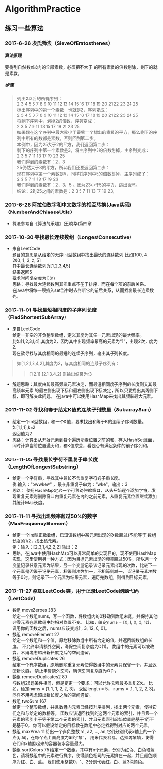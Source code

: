 # AlgorithmPractice
## 练习一些算法
### 2017-6-26 埃氏筛法（SieveOfEratosthenes）
#### 算法原理
要得到自然数n以内的全部素数，必须把不大于  的所有素数的倍数剔除，剩下的就是素数。
##### 步骤
> 列出2以后的所有序列：<br>
    2 3 4 5 6 7 8 9 10 11 12 13 14 15 16 17 18 19 20 21 22 23 24 25<br>
> 标出序列中的第一个素数，也就是2，序列变成：<br>
    2 3 4 5 6 7 8 9 10 11 12 13 14 15 16 17 18 19 20 21 22 23 24 25<br>
> 将剩下序列中，划掉2的倍数，序列变成：<br>
    2 3 5 7 9 11 13 15 17 19 21 23 25<br>
> 如果现在这个序列中最大数小于最后一个标出的素数的平方，那么剩下的序列中所有的数都是素数，否则回到第二步。<br>
> 本例中，因为25大于2的平方，我们返回第二步：<br>
> 剩下的序列中第一个素数是3，将主序列中3的倍数划掉，主序列变成：<br>
    2 3 5 7 11 13 17 19 23 25<br>
> 我们得到的素数有：2，3<br>
    25仍然大于3的平方，所以我们还要返回第二步：<br>
> 现在序列中第一个素数是5，同样将序列中5的倍数划掉，主序列成了：<br>
    2 3 5 7 11 13 17 19 23<br>
    我们得到的素数有：2，3，5 。因为23小于5的平方，跳出循环。<br>
> 结论：2到25之间的素数是：2 3 5 7 11 13 17 19 23。<br>
### 2017-6-28 阿拉伯数字和中文数字的相互转换(Java实现)（NumberAndChineseUtils）
* 算法参考自《算法的乐趣》(王晓华)第四章
### 2017-10-30 寻找最长连续数组（LongestConsecutive）
* 来自LeetCode<br>
 题目的意思是从给定的无序int型数组中找出最长的连续数列
 比如[100, 4, 200, 1, 3, 2, 5]<br>
 其中最长连续数列为[1,2,3,4,5]<br>
 结果返回5<br>
 要求时间复杂度为O(n)<br>
 思路：寻找最大连续数列其实重点不在于排序，而在每个项的前后关系。<br>
      在java中将每一项插入set当中时去判断它的前后关系，从而找出最长连续数列。
### 2017-11-01 寻找最短相同度的子序列长度（FindShortestSubArray）
* 来自LeetCode<br>
 给定一非空的非负整型数组，定义其度为其任一元素出现的最大频率。<br>
 比如[1,2,3,1,4],其度为2，因为其中出现频率最高的元素为“1”，出现2次，度为2。<br>
 现在欲寻找与其度相同的最短的连续子序列，输出其子列长度。<br>
 >如[1,2,1,3,4,2],其度为2，与其度相同的连续子序列有：<br>
 >>[1,2,1],[2,1,3,4,2]
 >>则输出结果为:3
* 解题思路：其度由其最高频率元素决定，而最短相同度子序列的长度则又其最高频率元素
的最左侧出现下标和最右侧出现下标决定，所以只要找出其两侧下标，即可解决此问题。
在java中可以使用HashMap来找出其频率最大元素。
 ### 2017-11-02 寻找和等于给定K值的连续子列数量（SubarraySum）
 * 给定一个int型数组，和一个K值，要求找出和等于K的连续子序列数量。<br>
如[1,1,1],k=2<br>
返回值为2<br>
* 思路：计算出从开始元素到每个遍历元素位置之前的和，存入HashSet里面，同时计算当前位置遍历和，和K值求差，看是否有满足条件的前子序列和。<br>
 ### 2017-11-05 寻找最长字符不重复子串长度（LengthOfLongestSubstring）
 * 给定一个字符串，寻找其中最长不含重复字符的子串长度。<br>
 例:输入："pwwkew" ，最长非重复子串为："wke"，输出：3
 * 思路： 使用HashMap定义一个可移动伸缩窗口，从头开始逐个添加字符，发现重复元素则删除窗口内重复元素在内的之前元素，从重复元素位置继续添加并统计Map长度。
 
 ### 2017-11-11 寻找出现频率超过50%的数字（MaxFrequencyElement）
 * 给定一个int型正数数组，已知该数组中某元素出现的次数超过(不能等于)数组长度的1/2，找出该元素。<br>
 例：输入：[2,3,1,4,2,2,2] 输出：2
 * 思路，在java中使用HashMap可以非常简单的实现目的，现不使用HashMap实现，这里使用另一种方式：因为目标元素出现的频率超过50%，所以用一个变量记录任意元素为结果，另一个变量记录该记录元素出现的次数，比较下一个元素是否等于记录元素，相等则次数加一，不相等则减一，当记录元素次数等于0时，则记录下一个元素为结果元素，遍历完数组，则得到目标元素。
 ### 2017-11-27 添加LeetCode类，用于记录LeetCode刷题代码（LeetCode）
 * 数组 moveZeroes 283<br>
 给定一个数组nums，写一个函数，将数组内的0移动到数组末尾，并保持其他非零元素在原数组中的相对位置不变。
 比如，给定nums = [0, 1, 0, 3, 12]，调用你的函数之后，nums应该变成[1, 3, 12, 0, 0]。
 * 数组 removeElement 27<br>
 给定一个数组和一个值，原地移除数组中所有给定的值，并返回新数组的长度。
 不允许申请额外空间，确保空间复杂度为O(1)。
 数组中的元素可以被改变，不用考虑超出新长度之后的空间遗留。
 * 数组 removeDuplicates 26<br>
 给定一个有序数组，原地删除重复元素使得数组中的元素只保留一个，并且返回新长度。
 禁止申请额外空间，确保空间复杂度为O(1)。
 * 数组 removeDuplicates2 80<br>
 与数组26题条件相同，但是变更一个要求：可以允许元素最多重复2次。
 比如，给定nums = [1, 1, 1, 2, 2, 3]，
 返回length = 5， nums = [1, 1, 2, 2, 3]。同样不用考虑超出新长度之后的空间遗留。
 * 数组 twoSum 167<br>
 给定一个整形数组，并且数组内元素已经按升序排列，找出两个元素，使得它们之和与给定的数相等。
 函数应该返回找到的这两个元素的索引，并且第一个元素的索引小于等于第二个元素的索引，并且元素索引起始位置是基于1而不是基于0。
 你可以假设给定的目标数在数组中必定找得到对应的两个元素。
 * 数组 maxArea 11
 给出一个非负整数 a1, a2, ..., an,它们分别代表x轴上的一个点(i, ai)，在每个点上画高度为ai的“墙”，
 用来代表容器。选择两堵墙，使得它们和x轴围起来的容器装水容量最大。
 * 数组 sortColors 75
 给定一个数组，其中有n个元素，分别为红色、白色和蓝色，请将数组中的元素进行排序，使得颜色相同的元素排在一起，并且颜色顺序为红、白、蓝。
 我们使用整数0、1、2分别代表红、白、蓝3种颜色。